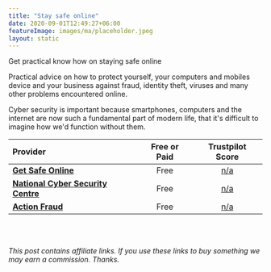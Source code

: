 ```yaml
---
title: "Stay safe online"
date: 2020-09-01T12:49:27+06:00
featureImage: images/ma/placeholder.jpeg
layout: static
---
```


Get practical know how on staying safe online

Practical advice on how to protect yourself, your computers and mobiles device and your business against fraud, identity theft, viruses and many other problems encountered online.

Cyber security is important because smartphones, computers and the internet are now such a fundamental part of modern life, that it's difficult to imagine how we'd function without them.

| Provider      | Free or Paid  |  Trustpilot Score  |
| :-----------          | :--------------:      |  :--------------:         |
| [**Get Safe Online**](https://www.getsafeonline.org/) | Free | [n/a](n/a) | 
| [**National Cyber Security Centre**](https://www.ncsc.gov.uk/section/information-for/individuals-families) | Free | [n/a](n/a) | 
| [**Action Fraud**](https://www.actionfraud.police.uk/) | Free | [n/a](n/a) | 
  

<br/><br/>

*This post contains affiliate links. If you use these links to buy something we may
earn a commission. Thanks.*






